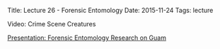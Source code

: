Title: Lecture 26 - Forensic Entomology
Date: 2015-11-24
Tags: lecture


Video: Crime Scene Creatures

[Presentation: Forensic Entomology Research on Guam]({filename}/pdfs/GCCForensicEntBeamer2.pdf)
